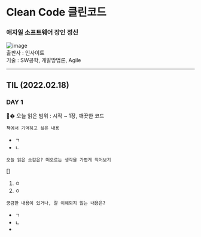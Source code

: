 # Clean Code 클린코드
### 애자일 소프트웨어 장인 정신
![image](https://user-images.githubusercontent.com/82863823/154645671-e5946583-d287-4fcc-909d-32f7c9cf0807.png)  
출판사 : 인사이트  
기술 : SW공학, 개발방법론, Agile   

-----

## TIL (2022.02.18)
### DAY 1
📝� 오늘 읽은 범위 : 시작 ~ 1장, 깨끗한 코드  
```
책에서 기억하고 싶은 내용
```
- ㄱ
- ㄴ
```
오늘 읽은 소감은? 떠오르는 생각을 가볍게 적어보기
```
[]
1. ㅇ
2. ㅇ

```
궁금한 내용이 있거나, 잘 이해되지 않는 내용은?
```
- ㄱ
- ㄴ
- 
